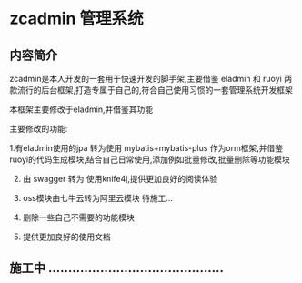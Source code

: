 # zcadmin  管理系统

## 内容简介

zcadmin是本人开发的一套用于快速开发的脚手架,主要借鉴 eladmin 和 ruoyi 两款流行的后台框架,打造专属于自己的,符合自己使用习惯的一套管理系统开发框架

本框架主要修改于eladmin,并借鉴其功能

主要修改的功能:

1.有eladmin使用的jpa 转为使用 mybatis+mybatis-plus 作为orm框架,并借鉴ruoyi的代码生成模块,结合自己日常使用,添加例如批量修改,批量删除等功能模块

2. 由 swagger 转为 使用knife4j,提供更加良好的阅读体验

3. oss模块由七牛云转为阿里云模块  待施工...

4. 删除一些自己不需要的功能模块

5. 提供更加良好的使用文档



## 施工中 ............................................